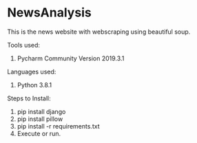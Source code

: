 # NewsAnalysis
This is the news website with webscraping using beautiful soup.

Tools used:
1. Pycharm Community Version 2019.3.1

Languages used:
1. Python 3.8.1

Steps to Install:
1. pip install django
2. pip install pillow
3. pip install -r requirements.txt
4. Execute or run.
